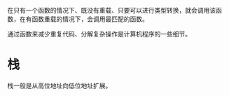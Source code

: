 在只有一个函数的情况下、既没有重载、只要可以进行类型转换，就会调用该函数，在有函数重载的情况下，会调用最匹配的函数。

通过函数来减少重复代码、分解复杂操作是计算机程序的一些细节。

# 栈

栈一般是从高位地址向低位地址扩展。